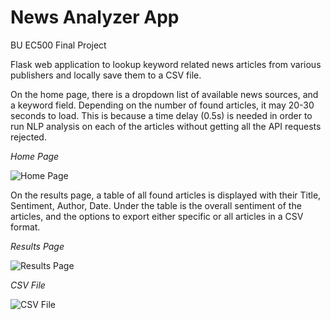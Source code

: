 # News Analyzer App
BU EC500 Final Project

Flask web application to lookup keyword related news articles from various publishers and locally save them to a CSV file.

On the home page, there is a dropdown list of available news sources, and a keyword field. Depending on the number of found articles, it may 20-30 seconds to load. This is because a time delay (0.5s) is needed in order to run NLP analysis on each of the articles without getting all the API requests rejected.

*Home Page*

<img alt="Home Page" src="../../static/demo/home.png">

On the results page, a table of all found articles is displayed with their Title, Sentiment, Author, Date.
Under the table is the overall sentiment of the articles, and the options to export either specific or all articles in a CSV format.

*Results Page*

<img alt="Results Page" src="../../static/demo/results.png">

*CSV File*

<img alt="CSV File" src="../../static/demo/csv.png">